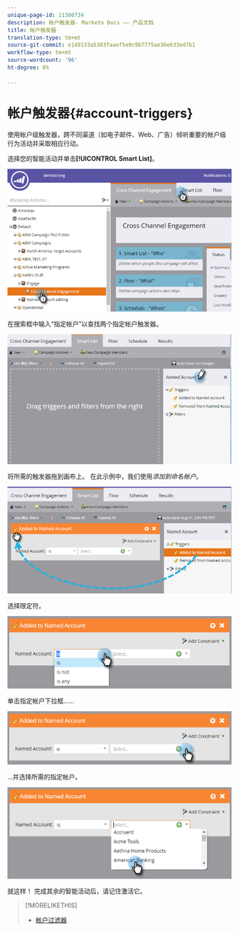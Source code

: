 ```yaml
---
unique-page-id: 11380734
description: 帐户触发器- Marketo Docs —— 产品文档
title: 帐户触发器
translation-type: tm+mt
source-git-commit: e149133a5383faaef5e9c9b7775ae36e633ed7b1
workflow-type: tm+mt
source-wordcount: '96'
ht-degree: 0%

---
```



# 帐户触发器{#account-triggers}

使用帐户级触发器，跨不同渠道（如电子邮件、Web、广告）倾听重要的帐户级行为活动并采取相应行动。

选择您的智能活动并单击&#x200B;**[!UICONTROL Smart List]**。

![](assets/one-1.png)

在搜索框中输入“指定帐户”以查找两个指定帐户触发器。

![](assets/two-1.png)

将所需的触发器拖到画布上。 在此示例中，我们使用&#x200B;_添加到命名帐户_。

![](assets/three-1.png)

选择限定符。

![](assets/four-1.png)

单击指定帐户下拉框……

![](assets/five-1.png)

...并选择所需的指定帐户。

![](assets/six-1.png)

就这样！ 完成其余的智能活动后，请记住激活它。

>[!MORELIKETHIS]
>
>* [帐户过滤器](account-filters.md)


